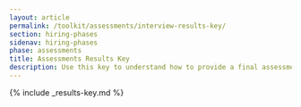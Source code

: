 ```yaml
---
layout: article
permalink: /toolkit/assessments/interview-results-key/
section: hiring-phases
sidenav: hiring-phases
phase: assessments
title: Assessments Results Key
description: Use this key to understand how to provide a final assessments outcome.
---
```


{% include _results-key.md %}
